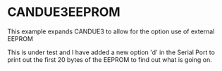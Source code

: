 # CANDUE3EEPROM

This example expands CANDUE3 to allow for the option use of external EEPROM

This is under test and I have added a new option 'd' in the Serial Port to print out the first 20 bytes of the EEPROM to find out what is going on.
